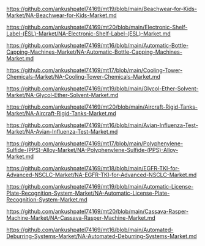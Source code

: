 <p><a href="https://github.com/ankushpatel74169/mt19/blob/main/Beachwear-for-Kids-Market/NA-Beachwear-for-Kids-Market.md">https://github.com/ankushpatel74169/mt19/blob/main/Beachwear-for-Kids-Market/NA-Beachwear-for-Kids-Market.md</a></p><p><a href="https://github.com/ankushpatel74169/mt20/blob/main/Electronic-Shelf-Label-(ESL)-Market/NA-Electronic-Shelf-Label-(ESL)-Market.md">https://github.com/ankushpatel74169/mt20/blob/main/Electronic-Shelf-Label-(ESL)-Market/NA-Electronic-Shelf-Label-(ESL)-Market.md</a></p><p><a href="https://github.com/ankushpatel74169/mt16/blob/main/Automatic-Bottle-Capping-Machines-Market/NA-Automatic-Bottle-Capping-Machines-Market.md">https://github.com/ankushpatel74169/mt16/blob/main/Automatic-Bottle-Capping-Machines-Market/NA-Automatic-Bottle-Capping-Machines-Market.md</a></p><p><a href="https://github.com/ankushpatel74169/mt17/blob/main/Cooling-Tower-Chemicals-Market/NA-Cooling-Tower-Chemicals-Market.md">https://github.com/ankushpatel74169/mt17/blob/main/Cooling-Tower-Chemicals-Market/NA-Cooling-Tower-Chemicals-Market.md</a></p><p><a href="https://github.com/ankushpatel74169/mt19/blob/main/Glycol-Ether-Solvent-Market/NA-Glycol-Ether-Solvent-Market.md">https://github.com/ankushpatel74169/mt19/blob/main/Glycol-Ether-Solvent-Market/NA-Glycol-Ether-Solvent-Market.md</a></p><p><a href="https://github.com/ankushpatel74169/mt20/blob/main/Aircraft-Rigid-Tanks-Market/NA-Aircraft-Rigid-Tanks-Market.md">https://github.com/ankushpatel74169/mt20/blob/main/Aircraft-Rigid-Tanks-Market/NA-Aircraft-Rigid-Tanks-Market.md</a></p><p><a href="https://github.com/ankushpatel74169/mt16/blob/main/Avian-Influenza-Test-Market/NA-Avian-Influenza-Test-Market.md">https://github.com/ankushpatel74169/mt16/blob/main/Avian-Influenza-Test-Market/NA-Avian-Influenza-Test-Market.md</a></p><p><a href="https://github.com/ankushpatel74169/mt17/blob/main/Polyphenylene-Sulfide-(PPS)-Alloy-Market/NA-Polyphenylene-Sulfide-(PPS)-Alloy-Market.md">https://github.com/ankushpatel74169/mt17/blob/main/Polyphenylene-Sulfide-(PPS)-Alloy-Market/NA-Polyphenylene-Sulfide-(PPS)-Alloy-Market.md</a></p><p><a href="https://github.com/ankushpatel74169/mt18/blob/main/EGFR-TKI-for-Advanced-NSCLC-Market/NA-EGFR-TKI-for-Advanced-NSCLC-Market.md">https://github.com/ankushpatel74169/mt18/blob/main/EGFR-TKI-for-Advanced-NSCLC-Market/NA-EGFR-TKI-for-Advanced-NSCLC-Market.md</a></p><p><a href="https://github.com/ankushpatel74169/mt19/blob/main/Automatic-License-Plate-Recognition-System-Market/NA-Automatic-License-Plate-Recognition-System-Market.md">https://github.com/ankushpatel74169/mt19/blob/main/Automatic-License-Plate-Recognition-System-Market/NA-Automatic-License-Plate-Recognition-System-Market.md</a></p><p><a href="https://github.com/ankushpatel74169/mt20/blob/main/Cassava-Rasper-Machine-Market/NA-Cassava-Rasper-Machine-Market.md">https://github.com/ankushpatel74169/mt20/blob/main/Cassava-Rasper-Machine-Market/NA-Cassava-Rasper-Machine-Market.md</a></p><p><a href="https://github.com/ankushpatel74169/mt16/blob/main/Automated-Deburring-Systems-Market/NA-Automated-Deburring-Systems-Market.md">https://github.com/ankushpatel74169/mt16/blob/main/Automated-Deburring-Systems-Market/NA-Automated-Deburring-Systems-Market.md</a></p>
